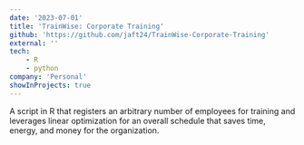 ```yaml
---
date: '2023-07-01'
title: 'TrainWise: Corporate Training'
github: 'https://github.com/jaft24/TrainWise-Corporate-Training'
external: ''
tech:
    - R
    - python
company: 'Personal'
showInProjects: true
---
```

A script in R that registers an arbitrary number of employees for training and leverages linear optimization for an
overall schedule that saves time, energy, and money for the organization.

